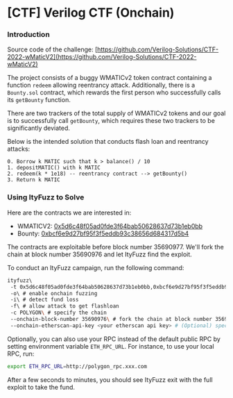 # \[CTF] Verilog CTF (Onchain)

### Introduction

Source code of the challenge: [https://github.com/Verilog-Solutions/CTF-2022-wMaticV2](https://github.com/Verilog-Solutions/CTF-2022-wMaticV2)

The project consists of a buggy WMATICv2 token contract containing a function `redeem` allowing reentrancy attack. Additionally, there is a `Bounty.sol` contract, which rewards the first person who successfully calls its `getBounty` function.

There are two trackers of the total supply of WMATICv2 tokens and our goal is to successfully call `getBounty`, which requires these two trackers to be significantly deviated.

Below is the intended solution that conducts flash loan and reentrancy attacks:

```
0. Borrow k MATIC such that k > balance() / 10
1. depositMATIC() with k MATIC
2. redeem(k * 1e18) -- reentrancy contract --> getBounty()
3. Return k MATIC
```

### Using ItyFuzz to Solve

Here are the contracts we are interested in:

* WMATICV2: [0x5d6c48f05ad0fde3f64bab50628637d73b1eb0bb](https://polygonscan.com/address/0x5d6c48f05ad0fde3f64bab50628637d73b1eb0bb)
* Bounty: [0xbcf6e9d27bf95f3f5eddb93c38656d684317d5b4](https://polygonscan.com/address/0xbcf6e9d27bf95f3f5eddb93c38656d684317d5b4)

The contracts are exploitable before block number 35690977. We'll fork the chain at block number 35690976 and let ItyFuzz find the exploit.

To conduct an ItyFuzz campaign, run the following command:

```bash
ityfuzz\ 
 -t 0x5d6c48f05ad0fde3f64bab50628637d73b1eb0bb,0xbcf6e9d27bf95f3f5eddb93c38656d684317d5b4\ # specify the target contracts
 -o\ # enable onchain fuzzing
 -i\ # detect fund loss
 -f\ # allow attack to get flashloan
 -c POLYGON\ # specify the chain
 --onchain-block-number 35690976\ # fork the chain at block number 35690976
 --onchain-etherscan-api-key <your etherscan api key> # (Optional) specify your Polygon etherscan api key
```

Optionally, you can also use your RPC instead of the default public RPC by setting environment variable `ETH_RPC_URL`. For instance, to use your local RPC, run:

```bash
export ETH_RPC_URL=http://polygon_rpc.xxx.com
```

After a few seconds to minutes, you should see ItyFuzz exit with the full exploit to take the fund.
